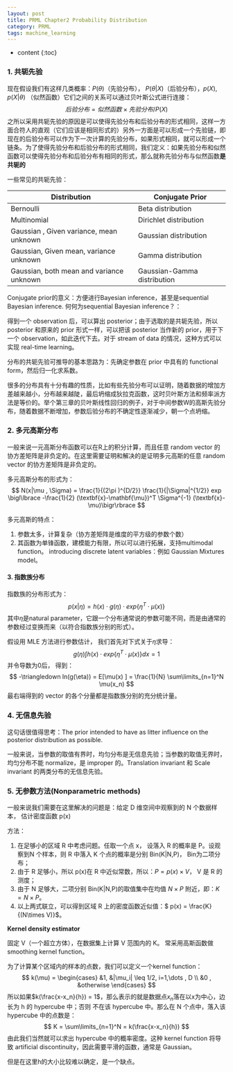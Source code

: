```yaml
---
layout: post
title: PRML Chapter2 Probability Distribution
category: PRML
tags: machine_learning
---
```


* content
{:toc}
### 1. 共轭先验

现在假设我们有这样几类概率：$P(\theta)$（先验分布）， $P(\theta|X)$（后验分布），$p(X), p(X|\theta)$ （似然函数）它们之间的关系可以通过贝叶斯公式进行连接： 
$$
后验分布 = 似然函数\times 先验分布/ P(X)
$$
之所以采用共轭先验的原因是可以使得先验分布和后验分布的形式相同，这样一方面合符人的直观（它们应该是相同形式的）另外一方面是可以形成一个先验链，即现在的后验分布可以作为下一次计算的先验分布，如果形式相同，就可以形成一个链条。为了使得先验分布和后验分布的形式相同，我们定义：如果先验分布和似然函数可以使得先验分布和后验分布有相同的形式，那么就称先验分布与似然函数**是共轭的**

一些常见的共轭先验：

| Distribution                             | Conjugate Prior             |
| ---------------------------------------- | --------------------------- |
| Bernoulli                                | Beta distribution           |
| Multinomial                              | Dirichlet distribution      |
| Gaussian , Given variance, mean unknown  | Gaussian distribution       |
| Gaussian, Given mean, variance unknown   | Gamma distribution          |
| Gaussian, both mean and variance unknown | Gaussian-Gamma distribution |

Conjugate prior的意义：方便进行Bayesian inference，甚至是sequential Bayesian inference. 何何为sequential Bayesian inference？：

得到一个 observation 后，可以算出 posterior；由于选取的是共轭先验，所以 posterior 和原来的 prior 形式一样，可以把该 posterior 当作新的 prior，用于下一个 observation，如此迭代下去。对于 stream of data 的情况，这种方式可以实现 real-time learning。

分布的共轭先验可推导的基本思路为：先确定参数在 prior 中具有的 functional form，然后归一化求系数。

很多的分布具有十分有趣的性质，比如有些先验分布可以证明，随着数据的增加方差越来越小，分布越来越陡，最后坍缩成狄拉克函数，这时贝叶斯方法和频率派方法是等价的。举个第三章的贝叶斯线性回归的例子，对于中间参数W的高斯先验分布，随着数据不断增加，参数后验分布的不确定性逐渐减少，朝一个点坍缩。



### 2. 多元高斯分布

一般来说一元高斯分布函数可以在R上的积分计算，而且任意 random vector 的协方差矩阵是非负定的。在这里需要证明和解决的是证明多元高斯的任意 random vector 的协方差矩阵是非负定的。

多元高斯分布的形式为：
$$
N(x|\mu , \Sigma) = \frac{1}{(2\pi )^{D/2}} \frac{1}{|\Sigma|^{1/2}} exp \bigl\lbrace -\frac{1}{2} (\textbf{x}-\mathbf{\mu})^T \Sigma^{-1} (\textbf{x}- \mu)\bigr\rbrace
$$


多元高斯的特点：

1. 参数太多，计算复杂（协方差矩阵是维度的平方级的参数个数）
2. 其函数为单锋函数，建模能力有限，所以可以进行拓展，支持multimodal function。 introducing discrete latent variables：例如 Gaussian Mixtures model。



#### 3. 指数族分布

指数族的分布形式为：
$$
p(x|\eta) = h(x)\cdot g(\eta) \cdot exp\{ \eta^T \cdot \mu(x) \}
$$
其中$\eta$是natural parameter，它跟一个分布通常说的参数可能不同，而是由通常的参数经过变换而来（以符合指数族分别的形式）。

假设用 MLE 方法进行参数估计， 我们首先对下式关于$\eta$求导：
$$
g(\eta) \int h(x) \cdot exp\{  \eta^T \cdot \mu(x)\} dx = 1
$$
并令导数为0后， 得到：
$$
-\triangledown ln(g(\eta)) = E[\mu(x) ] = \frac{1}{N} \sum\limits_{n=1}^N \mu(x_n)
$$
最右端得到的 vector 的各个分量都是指数族分别的充分统计量。



### 4. 无信息先验

这句话很值得思考：The prior intended to have as litter influence on the posterior distribution as possible.

一般来说，当参数的取值有界时，均匀分布是无信息先验；当参数的取值无界时，均匀分布不能 normalize，是 improper 的。Translation invariant 和 Scale invariant 的两类分布的无信息先验。



### 5. 无参数方法(Nonparametric methods)

一般来说我们需要在这里解决的问题是：给定 D 维空间中观察到的 N 个数据样本， 估计密度函数 p(x) 

方法：

1. 在足够小的区域 R 中考虑问题。任取一个点 x， 设落入 R 的概率是 P。设观察到N 个样本，则 R 中落入 K 个点的概率是分别 Bin(K|N,P)， Bin为二项分布；
2. 由于 R 足够小，所以 p(x)在 R 中近似常数，所以：$P = p(x) \times V$， V 是 R 的测度；
3. 由于 N 足够大，二项分别 Bin(K|N,P)的取值集中在均值 $N\times P$ 附近，即：$K = N \times P$。
4. 以上两式联立，可以得到区域 R 上的密度函数近似值：$ p(x) = \frac{K} {(N\times V)}$。

**Kernel density estimator**

固定 V（一个超立方体），在数据集上计算 V 范围内的 K。 常采用高斯函数做 smoothing kernel function。

为了计算某个区域内的样本的点数，我们可以定义一个kernel function：
$$
k(\mu) = \begin{cases} &1, &|\mu_i| \leq 1/2, i=1,\dots , D  \\ &0 , &otherwise  \end{cases}
$$
所以如果$k(\frac{x-x_n}{h}) = 1$，那么表示的就是数据点$x_n$落在以x为中心，边长为 h 的 hypercube 中；否则
不在该 hypercube 中。那么在 N 个点中，落入该 hypercube 中的点数是：
$$
K = \sum\limits_{n=1}^N = k(\frac{x-x_n}{h})
$$
由此我们当然就可以求出 hypercube 中的概率密度。这种 kernel function 将导致 artificial discontinuity，因此需要平滑的函数，通常是 Gaussian。

但是在这里h的大小比较难以确定，是一个缺点。




